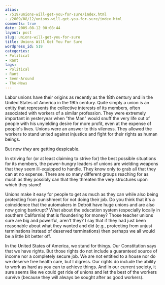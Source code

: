```yaml
---
alias:
- /519/unions-will-get-you-for-sure/index.html
- /2009/08/12/unions-will-get-you-for-sure/index.html
comments: true
date: 2009-08-12 00:08:44
layout: post
slug: unions-will-get-you-for-sure
title: Unions Will Get You For Sure
wordpress_id: 519
categories:
- Political
- Rant
tags:
- Political
- Rant
- Seen-Around
- The-News
---
```


Labor unions have their origins as recently as the 18th century and in the United States of America in the 19th century.  Quite simply a union is an entity that represents the collective interests of its members, often associated with workers of a similar profession.  They were extremely important in yesteryear when "the Man" would snuff the very life out of people with his unyielding desire for more profit, even at the expense of people's lives.  Unions were an answer to this vileness.  They allowed the workers to stand united against injustice and fight for their rights as human beings.

But now _they_ are getting despicable.

In striving for (or at least claiming to strive for) the best possible situations for its members, the power-hungry leaders of unions are wielding weapons that they seem ill-equipped to handle.  They know only to grab all that they can at no expense.  There are so many different groups reaching for as much as they possibly can that they threaten the very structures upon which they stand!

Unions make it easy for people to get as much as they can while also being protecting from punishment for not doing their job.  Do you think that it's a coincidence that the automakers in Detroit have huge unions and are also now going bankrupt?  What about the education system (especially locally in southern California) that is floundering for money?  Those teacher unions sure are big and powerful, aren't they?  I say that if they had just been reasonable about what they wanted and did (e.g., protecting from unjust terminations instead of deserved terminations) then perhaps we all would be a little bit better off.

In the United States of America, we stand for things.  Our Constitution says that we have rights.  But those rights do not include a guaranteed source of income nor a completely secure job.  We are not entitled to a house nor do we deserve free health care, but I digress.  Our rights do include the ability to work as hard as you can to achieve things.  And in our current society, it sure seems like we could get ride of unions and let the best of the workers survive (because they will always be sought after as good workers).
